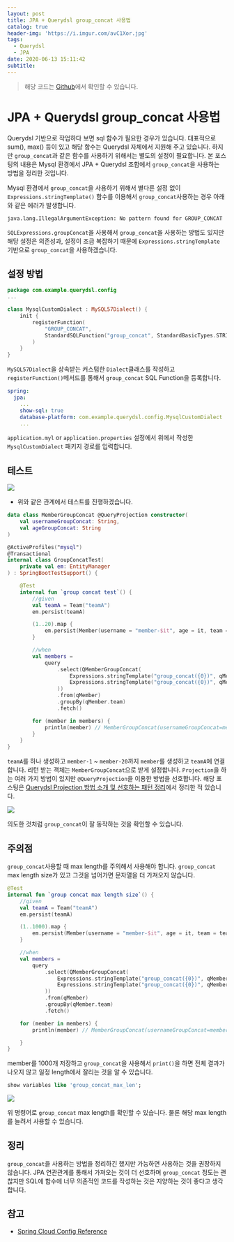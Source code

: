 ```yaml
---
layout: post
title: JPA + Querydsl group_concat 사용법
catalog: true
header-img: 'https://i.imgur.com/avC1Xor.jpg'
tags:
  - Querydsl
  - JPA
date: 2020-06-13 15:11:42
subtitle:
---
```



> 해당 코드는 [Github](https://github.com/cheese10yun/blog-sample/tree/master/query-dsl)에서 확인할 수 있습니다.

# JPA + Querydsl group_concat 사용법

Querydsl 기반으로 작업하다 보면 sql 함수가 필요한 경우가 있습니다. 대표적으로 sum(), max() 등이 있고 해당 함수는 Querydsl 자체에서 지원해 주고 있습니다. 하지만 `group_concat`과 같은 함수를 사용하기 위해서는 별도의 설정이 필요합니다. 본 포스팅의 내용은 Mysql 환경에서 JPA + Querydsl 조합에서 `group_concat`을 사용하는 방법을 정리한 것입니다.

Mysql 환경에서 `group_concat`을 사용하기 위해서 별다른 설정 없이 `Expressions.stringTemplate()` 함수를 이용해서 `group_concat`사용하는 경우 아래와 같은 에러가 발생합니다.

```
java.lang.IllegalArgumentException: No pattern found for GROUP_CONCAT
```

`SQLExpressions.groupConcat`을 사용해서 `group_concat`을 사용하는 방법도 있지만 해당 설정은 의존성과, 설정이 조금 복잡하기 때문에 `Expressions.stringTemplate` 기반으로 `group_concat`을 사용하겠습니다.

## 설정 방법

```kotlin
package com.example.querydsl.config
...

class MysqlCustomDialect : MySQL57Dialect() {
    init {
        registerFunction(
            "GROUP_CONCAT",
            StandardSQLFunction("group_concat", StandardBasicTypes.STRING)
        )
    }
}
```
`MySQL57Dialect`을 상속받는 커스텀한 `Dialect`클래스를 작성하고 `registerFunction()`메서드를 통해서 `group_concat` SQL Function을 등록합니다.


```yml
spring:
  jpa:
    ...
    show-sql: true
    database-platform: com.example.querydsl.config.MysqlCustomDialect
    ...
```
`application.myl` or `application.properties` 설정에서 위에서 작성한 `MysqlCustomDialect` 패키지 경로를 입력합니다.

## 테스트
![](https://github.com/cheese10yun/blog-sample/raw/master/query-dsl/docs/images/group_concat_erd.png)
* 위와 같은 관계에서 테스트를 진행하겠습니다.

```kotlin
data class MemberGroupConcat @QueryProjection constructor(
    val usernameGroupConcat: String,
    val ageGroupConcat: String
)

@ActiveProfiles("mysql")
@Transactional
internal class GroupConcatTest(
    private val em: EntityManager
) : SpringBootTestSupport() {

    @Test
    internal fun `group concat test`() {
        //given
        val teamA = Team("teamA")
        em.persist(teamA)

        (1..20).map {
            em.persist(Member(username = "member-$it", age = it, team = teamA))
        }

        //when
        val members =
            query
                .select(QMemberGroupConcat(
                    Expressions.stringTemplate("group_concat({0})", qMember.username),
                    Expressions.stringTemplate("group_concat({0})", qMember.age)
                ))
                .from(qMember)
                .groupBy(qMember.team)
                .fetch()

        for (member in members) {
            println(member) // MemberGroupConcat(usernameGroupConcat=member-1,member-2,member-3,member-4,member-5,member-6,member-7,member-8,member-9,member-10,member-11,member-12,member-13,member-14,member-15,member-16,member-17,member-18,member-19,member-20, ageGroupConcat=1,2,3,4,5,6,7,8,9,10,11,12,13,14,15,16,17,18,19,20)
        }
    }
}
```
`teamA`를 하나 생성하고 `member-1` ~ `member-20`까지 `member`를 생성하고 `teamA`에 연결합니다. 리턴 받는 객체는 `MemberGroupConcat`으로 받게 설정합니다. `Projection`을 하는 여러 가지 방법이 있지만 `@QueryProjection`을 이용한 방법을 선호합니다. 해당 포스팅은 [Querydsl Projection 방법 소개 및 선호하는 패턴 정리](https://cheese10yun.github.io/querydsl-projections/)에서 정리한 적 있습니다.

![](https://github.com/cheese10yun/blog-sample/raw/master/query-dsl/docs/images/group_concat_sql.png)

의도한 것처럼 `group_concat`이 잘 동작하는 것을 확인할 수 있습니다.

## 주의점
`group_concat`사용할 때 max length를 주의해서 사용해야 합니다. `group_concat` max length size가 있고 그것을 넘어가면 문자열을 더 가져오지 않습니다.

```kotlin
@Test
internal fun `group concat max length size`() {
    //given
    val teamA = Team("teamA")
    em.persist(teamA)

    (1..1000).map {
        em.persist(Member(username = "member-$it", age = it, team = teamA))
    }

    //when
    val members =
        query
            .select(QMemberGroupConcat(
                Expressions.stringTemplate("group_concat({0})", qMember.username),
                Expressions.stringTemplate("group_concat({0})", qMember.age)
            ))
            .from(qMember)
            .groupBy(qMember.team)
            .fetch()

    for (member in members) {
        println(member) // MemberGroupConcat(usernameGroupConcat=member-1,member-2,member-3,...member-101,member-102,member-103, ageGroupConcat=1,2,3,,281,282,283,)

    }
}
```
member를 1000개 저장하고 `group_concat`을 사용해서 `print()`을 하면 전체 결과가 나오지 않고 일정 length에서 잘리는 것을 알 수 있습니다.

```sql
show variables like 'group_concat_max_len';
```

![](https://github.com/cheese10yun/blog-sample/raw/master/query-dsl/docs/images/group_concat_max_length.png)

위 명령어로 `group_concat` max length를 확인할 수 있습니다. 물론 해당 max length를 늘려서 사용할 수 있습니다.

## 정리
`group_concat`을 사용하는 방법을 정리하긴 했지만 가능하면 사용하는 것을 권장하지 않습니다. JPA 연관관계를 통해서 가져오는 것이 더 선호하며 `group_concat` 정도는 괜찮지만 SQL에 함수에 너무 의존적인 코드를 작성하는 것은 지양하는 것이 좋다고 생각합니다.


## 참고
* [Spring Cloud Config Reference](https://cloud.spring.io/spring-cloud-config/reference/html/)